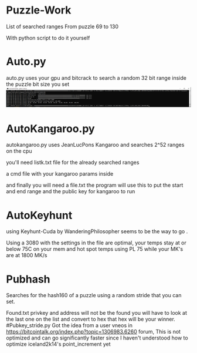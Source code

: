 # Puzzle-Work
List of searched ranges
From puzzle 69 to 130

With python script to do it yourself
# Auto.py
auto.py uses your gpu and bitcrack to search a random 32 bit range inside the puzzle bit size you set
![](Images/bitcrack.PNG)
# AutoKangaroo.py
autokangaroo.py uses JeanLucPons Kangaroo and searches 2^52 ranges on the cpu 

you'll need listk.txt file for the already searched ranges

a cmd file with your kangaroo params inside 

and finally you will need a file.txt the program will use this to put the start and end range and the public key for kangaroo to run
# AutoKeyhunt
using Keyhunt-Cuda by WanderingPhilosopher seems to be the way to go .

Using a 3080 with the settings in the file are optimal, your temps stay at or below 75C on your mem and hot spot temps using PL 75 while your MK's are at 1800 MK/s
# Pubhash
Searches for the hash160 of a puzzle using a random stride that you can set.

Found.txt privkey and address will not be the found you will have to look at the last one on the list and convert to hex that hex will be your winner.
#Pubkey_stride.py
Got the idea from a user vneos in https://bitcointalk.org/index.php?topic=1306983.6260 forum, This is not optimized and can go significantly faster since I haven't understood how to optimize iceland2k14's point_increment yet
